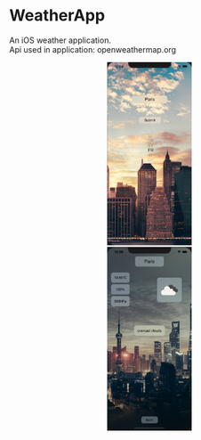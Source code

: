 # WeatherApp
An iOS weather application. <br>
Api used in application: openweathermap.org

<p align="center">
    <img src="Screenshots/main.png" width="30%" height="30%"><br>
    <img src="Screenshots/weather.png" width="30%" height="30%"><br>
</p>